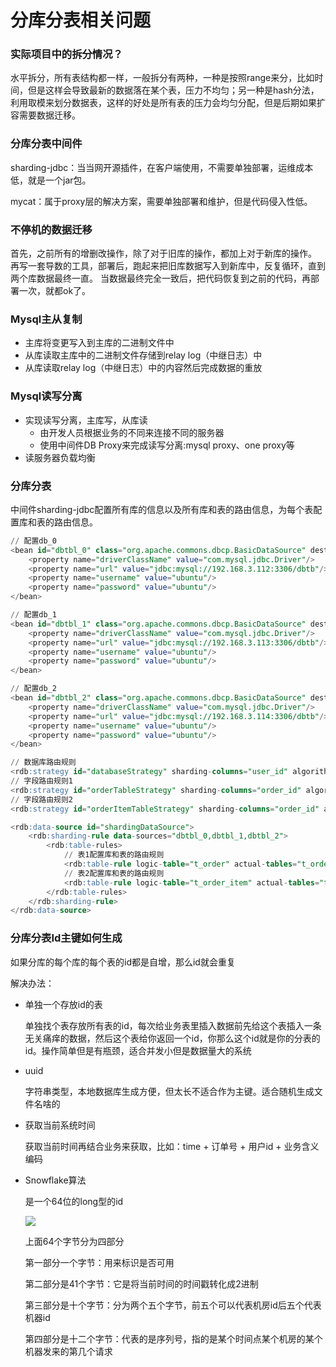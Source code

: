 # 分库分表相关问题

### 实际项目中的拆分情况？

水平拆分，所有表结构都一样，一般拆分有两种，一种是按照range来分，比如时间，但是这样会导致最新的数据落在某个表，压力不均匀；另一种是hash分法，利用取模来划分数据表，这样的好处是所有表的压力会均匀分配，但是后期如果扩容需要数据迁移。

### 分库分表中间件

sharding-jdbc：当当网开源插件，在客户端使用，不需要单独部署，运维成本低，就是一个jar包。

mycat：属于proxy层的解决方案，需要单独部署和维护，但是代码侵入性低。

### 不停机的数据迁移

首先，之前所有的增删改操作，除了对于旧库的操作，都加上对于新库的操作。
再写一套导数的工具，部署后，跑起来把旧库数据写入到新库中，反复循环，直到两个库数据最终一直。
当数据最终完全一致后，把代码恢复到之前的代码，再部署一次，就都ok了。

### Mysql主从复制

- 主库将变更写入到主库的二进制文件中
- 从库读取主库中的二进制文件存储到relay log（中继日志）中
- 从库读取relay log（中继日志）中的内容然后完成数据的重放

### Mysql读写分离

- 实现读写分离，主库写，从库读
  - 由开发人员根据业务的不同来连接不同的服务器
  - 使用中间件DB Proxy来完成读写分离:mysql proxy、one proxy等
- 读服务器负载均衡

### 分库分表

中间件sharding-jdbc配置所有库的信息以及所有库和表的路由信息，为每个表配置库和表的路由信息。

```sql
// 配置db_0
<bean id="dbtbl_0" class="org.apache.commons.dbcp.BasicDataSource" destroy-method="close">
    <property name="driverClassName" value="com.mysql.jdbc.Driver"/>
    <property name="url" value="jdbc:mysql://192.168.3.112:3306/dbtb"/>
    <property name="username" value="ubuntu"/>
    <property name="password" value="ubuntu"/>
</bean>

// 配置db_1
<bean id="dbtbl_1" class="org.apache.commons.dbcp.BasicDataSource" destroy-method="close">
    <property name="driverClassName" value="com.mysql.jdbc.Driver"/>
    <property name="url" value="jdbc:mysql://192.168.3.113:3306/dbtb"/>
    <property name="username" value="ubuntu"/>
    <property name="password" value="ubuntu"/>
</bean>

// 配置db_2
<bean id="dbtbl_2" class="org.apache.commons.dbcp.BasicDataSource" destroy-method="close">
    <property name="driverClassName" value="com.mysql.jdbc.Driver"/>
    <property name="url" value="jdbc:mysql://192.168.3.114:3306/dbtb"/>
    <property name="username" value="ubuntu"/>
    <property name="password" value="ubuntu"/>
</bean>

// 数据库路由规则
<rdb:strategy id="databaseStrategy" sharding-columns="user_id" algorithm-expression="dbtbl_${user_id.longValue() % 3}"/>
// 字段路由规则1
<rdb:strategy id="orderTableStrategy" sharding-columns="order_id" algorithm-expression="t_order_${order_id.longValue() % 2}"/>
// 字段路由规则2
<rdb:strategy id="orderItemTableStrategy" sharding-columns="order_id" algorithm-class="com.dangdang.ddframe.rdb.sharding.example.config.spring.algorithm.SingleKeyModuloTableShardingAlgorithm"/>

<rdb:data-source id="shardingDataSource">
    <rdb:sharding-rule data-sources="dbtbl_0,dbtbl_1,dbtbl_2">
        <rdb:table-rules>
        	// 表1配置库和表的路由规则
            <rdb:table-rule logic-table="t_order" actual-tables="t_order_${0..1}" database-strategy="databaseStrategy" table-strategy="orderTableStrategy"/>
            // 表2配置库和表的路由规则
            <rdb:table-rule logic-table="t_order_item" actual-tables="t_order_item_0,t_order_item_1" database-strategy="databaseStrategy" table-strategy="orderItemTableStrategy"/>
        </rdb:table-rules>
    </rdb:sharding-rule>
</rdb:data-source>
```

### 分库分表Id主键如何生成

如果分库的每个库的每个表的id都是自增，那么id就会重复

解决办法：

- 单独一个存放id的表

  单独找个表存放所有表的id，每次给业务表里插入数据前先给这个表插入一条无关痛痒的数据，然后这个表给你返回一个id，你那么这个id就是你的分表的id。操作简单但是有瓶颈，适合并发小但是数据量大的系统

- uuid

  字符串类型，本地数据库生成方便，但太长不适合作为主键。适合随机生成文件名啥的

- 获取当前系统时间

  获取当前时间再结合业务来获取，比如：time + 订单号 + 用户id + 业务含义编码

- Snowflake算法

  是一个64位的long型的id

  ![](https://i.bmp.ovh/imgs/2019/03/56dd78c6d1347f36.png)

  上面64个字节分为四部分

  第一部分一个字节：用来标识是否可用

  第二部分是41个字节：它是将当前时间的时间戳转化成2进制

  第三部分是十个字节：分为两个五个字节，前五个可以代表机房id后五个代表机器id

  第四部分是十二个字节：代表的是序列号，指的是某个时间点某个机房的某个机器发来的第几个请求


















